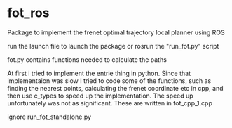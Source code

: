 # fot_ros
Package to implement the frenet optimal trajectory local planner using ROS

run the launch file to launch the package
or 
rosrun the "run_fot.py" script

fot.py contains functions needed to calculate the paths 

At first i tried to implement the entrie thing in python. Since that implementaion was slow I tried to code some of the functions, such as finding the nearest points, calculating the frenet coordinate etc in cpp, and then use c_types to speed up the implementation. The speed up unfortunately was not as significant. These are written in fot_cpp_1.cpp

ignore run_fot_standalone.py
